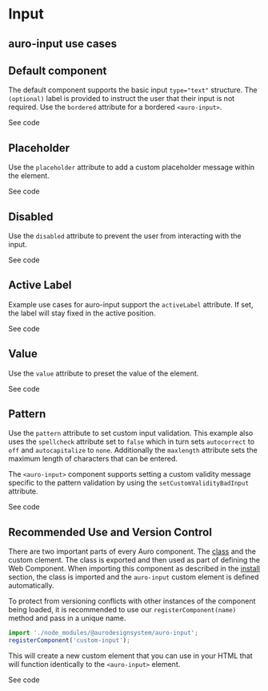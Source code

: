 <style>
  .exampleWrapper--flex * {
    margin-bottom: 1rem;
  }

  @media screen and (min-width: 660px) {
    .exampleWrapper--flex {
      display: flex;
      justify-content: space-between;
    }

    .exampleWrapper--flex * {
      width: 45%;
      margin-bottom: unset;
    }
  }
</style>

# Input

<!-- AURO-GENERATED-CONTENT:START (FILE:src=./description.md) -->
<!-- AURO-GENERATED-CONTENT:END -->

## auro-input use cases

<!-- AURO-GENERATED-CONTENT:START (FILE:src=./useCases.md) -->
<!-- AURO-GENERATED-CONTENT:END -->

## Default component

The default component supports the basic input `type="text"` structure. The `(optional)` label is provided to instruct the user that their input is not required. Use the `bordered` attribute for a bordered `<auro-input>`.

<div class="exampleWrapper exampleWrapper--flex">
  <!-- AURO-GENERATED-CONTENT:START (FILE:src=./../../apiExamples/basic.html) -->
  <!-- AURO-GENERATED-CONTENT:END -->
</div>

<auro-accordion alignRight>
  <span slot="trigger">See code</span>

<!-- AURO-GENERATED-CONTENT:START (CODE:src=./../../apiExamples/basic.html) -->
<!-- AURO-GENERATED-CONTENT:END -->

</auro-accordion>

## Placeholder

Use the `placeholder` attribute to add a custom placeholder message within the element.

<div class="exampleWrapper exampleWrapper--flex">
  <!-- AURO-GENERATED-CONTENT:START (FILE:src=./../../apiExamples/placeholder.html) -->
  <!-- AURO-GENERATED-CONTENT:END -->
</div>

<auro-accordion alignRight>
  <span slot="trigger">See code</span>

<!-- AURO-GENERATED-CONTENT:START (CODE:src=./../../apiExamples/placeholder.html) -->
<!-- AURO-GENERATED-CONTENT:END -->

</auro-accordion>

## Disabled

Use the `disabled` attribute to prevent the user from interacting with the input.

<div class="exampleWrapper exampleWrapper--flex">
  <!-- AURO-GENERATED-CONTENT:START (FILE:src=./../../apiExamples/disabled.html) -->
  <!-- AURO-GENERATED-CONTENT:END -->
</div>

<auro-accordion alignRight>
  <span slot="trigger">See code</span>

<!-- AURO-GENERATED-CONTENT:START (CODE:src=./../../apiExamples/disabled.html) -->
<!-- AURO-GENERATED-CONTENT:END -->

</auro-accordion>

## Active Label

Example use cases for auro-input support the `activeLabel` attribute. If set, the label will stay fixed in the active position.

<div class="exampleWrapper exampleWrapper--flex">
  <!-- AURO-GENERATED-CONTENT:START (FILE:src=./../../apiExamples/activeLabel.html) -->
  <!-- AURO-GENERATED-CONTENT:END -->
</div>

<auro-accordion alignRight>
  <span slot="trigger">See code</span>

<!-- AURO-GENERATED-CONTENT:START (CODE:src=./../../apiExamples/activeLabel.html) -->
<!-- AURO-GENERATED-CONTENT:END -->

</auro-accordion>

## Value

Use the `value` attribute to preset the value of the element.

<div class="exampleWrapper">
  <!-- AURO-GENERATED-CONTENT:START (FILE:src=./../../apiExamples/programmaticValue.html) -->
  <!-- AURO-GENERATED-CONTENT:END -->
</div>

<auro-accordion alignRight>
  <span slot="trigger">See code</span>

<!-- AURO-GENERATED-CONTENT:START (CODE:src=./../../apiExamples/programmaticValue.html) -->
<!-- AURO-GENERATED-CONTENT:END -->

</auro-accordion>


## Pattern

Use the `pattern` attribute to set custom input validation. This example also uses the `spellcheck` attribute set to `false` which in turn sets `autocorrect` to `off` and `autocapitalize` to `none`. Additionally the `maxlength` attribute sets the maximum length of characters that can be entered.

The `<auro-input>` component supports setting a custom validity message specific to the pattern validation by using the `setCustomValidityBadInput` attribute.

<div class="exampleWrapper exampleWrapper--flex">
  <!-- AURO-GENERATED-CONTENT:START (FILE:src=./../../apiExamples/pattern.html) -->
  <!-- AURO-GENERATED-CONTENT:END -->
</div>

<auro-accordion alignRight>
  <span slot="trigger">See code</span>

<!-- AURO-GENERATED-CONTENT:START (CODE:src=./../../apiExamples/pattern.html) -->
<!-- AURO-GENERATED-CONTENT:END -->

</auro-accordion>

## Recommended Use and Version Control

There are two important parts of every Auro component. The <a href="https://developer.mozilla.org/en-US/docs/Web/JavaScript/Reference/Classes">class</a> and the custom clement. The class is exported and then used as part of defining the Web Component. When importing this component as described in the <a href="#install">install</a> section, the class is imported and the `auro-input` custom element is defined automatically.

To protect from versioning conflicts with other instances of the component being loaded, it is recommended to use our `registerComponent(name)` method and pass in a unique name.

```js
import './node_modules/@aurodesignsystem/auro-input';
registerComponent('custom-input');
```

This will create a new custom element that you can use in your HTML that will function identically to the `<auro-input>` element.

<div class="exampleWrapper exampleWrapper--flex">
  <!-- AURO-GENERATED-CONTENT:START (FILE:src=./../../apiExamples/custom.html) -->
  <!-- AURO-GENERATED-CONTENT:END -->
</div>

<auro-accordion alignRight>
  <span slot="trigger">See code</span>

<!-- AURO-GENERATED-CONTENT:START (CODE:src=./../../apiExamples/custom.html) -->
<!-- AURO-GENERATED-CONTENT:END -->

</auro-accordion>
